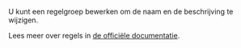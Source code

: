U kunt een regelgroep bewerken om de naam en de beschrijving te wijzigen.

Lees meer over regels in [de officiële documentatie](https://firefly-iii.readthedocs.io/en/latest/advanced/rules.html).